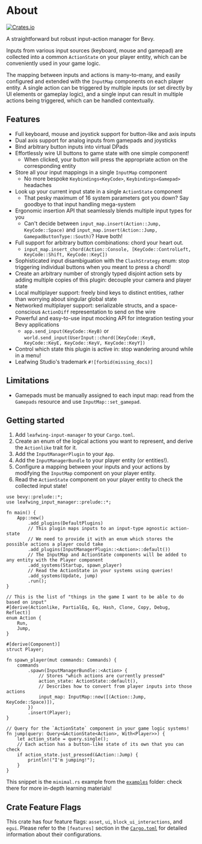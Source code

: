 # About

[![Crates.io](https://img.shields.io/crates/v/leafwing-input-manager.svg)](https://crates.io/crates/leafwing-input-manager)

A straightforward but robust input-action manager for Bevy.

Inputs from various input sources (keyboard, mouse and gamepad) are collected into a common `ActionState` on your player entity,
which can be conveniently used in your game logic.

The mapping between inputs and actions is many-to-many, and easily configured and extended with the `InputMap` components on each player entity.
A single action can be triggered by multiple inputs (or set directly by UI elements or gameplay logic),
and a single input can result in multiple actions being triggered, which can be handled contextually.

## Features

- Full keyboard, mouse and joystick support for button-like and axis inputs
- Dual axis support for analog inputs from gamepads and joysticks
- Bind arbitrary button inputs into virtual DPads
- Effortlessly wire UI buttons to game state with one simple component!
  - When clicked, your button will press the appropriate action on the corresponding entity
- Store all your input mappings in a single `InputMap` component
  - No more bespoke `Keybindings<KeyCode>`, `Keybindings<Gamepad>` headaches
- Look up your current input state in a single `ActionState` component
  - That pesky maximum of 16 system parameters got you down? Say goodbye to that input handling mega-system
- Ergonomic insertion API that seamlessly blends multiple input types for you
  - Can't decide between `input_map.insert(Action::Jump, KeyCode::Space)` and `input_map.insert(Action::Jump, GamepadButtonType::South)`? Have both!
- Full support for arbitrary button combinations: chord your heart out.
  - `input_map.insert_chord(Action::Console, [KeyCode::ControlLeft, KeyCode::Shift, KeyCode::KeyC])`
- Sophisticated input disambiguation with the `ClashStrategy` enum: stop triggering individual buttons when you meant to press a chord!
- Create an arbitrary number of strongly typed disjoint action sets by adding multiple copies of this plugin: decouple your camera and player state
- Local multiplayer support: freely bind keys to distinct entities, rather than worrying about singular global state
- Networked multiplayer support: serializable structs, and a space-conscious `ActionDiff` representation to send on the wire
- Powerful and easy-to-use input mocking API for integration testing your Bevy applications
  - `app.send_input(KeyCode::KeyB)` or `world.send_input(UserInput::chord([KeyCode::KeyB, KeyCode::KeyE, KeyCode::KeyV, KeyCode::KeyY])`
- Control which state this plugin is active in: stop wandering around while in a menu!
- Leafwing Studio's trademark `#![forbid(missing_docs)]`

## Limitations

- Gamepads must be manually assigned to each input map: read from the `Gamepads` resource and use `InputMap::set_gamepad`.

## Getting started

1. Add `leafwing-input-manager` to your `Cargo.toml`.
2. Create an enum of the logical actions you want to represent, and derive the `Actionlike` trait for it.
3. Add the `InputManagerPlugin` to your `App`.
4. Add the `InputManagerBundle` to your player entity (or entities!).
5. Configure a mapping between your inputs and your actions by modifying the `InputMap` component on your player entity.
6. Read the `ActionState` component on your player entity to check the collected input state!

```rust, ignore
use bevy::prelude::*;
use leafwing_input_manager::prelude::*;

fn main() {
    App::new()
        .add_plugins(DefaultPlugins)
        // This plugin maps inputs to an input-type agnostic action-state
        // We need to provide it with an enum which stores the possible actions a player could take
        .add_plugins(InputManagerPlugin::<Action>::default())
        // The InputMap and ActionState components will be added to any entity with the Player component
        .add_systems(Startup, spawn_player)
        // Read the ActionState in your systems using queries!
        .add_systems(Update, jump)
        .run();
}

// This is the list of "things in the game I want to be able to do based on input"
#[derive(Actionlike, PartialEq, Eq, Hash, Clone, Copy, Debug, Reflect)]
enum Action {
    Run,
    Jump,
}

#[derive(Component)]
struct Player;

fn spawn_player(mut commands: Commands) {
    commands
        .spawn(InputManagerBundle::<Action> {
            // Stores "which actions are currently pressed"
            action_state: ActionState::default(),
            // Describes how to convert from player inputs into those actions
            input_map: InputMap::new([(Action::Jump, KeyCode::Space)]),
        })
        .insert(Player);
}

// Query for the `ActionState` component in your game logic systems!
fn jump(query: Query<&ActionState<Action>, With<Player>>) {
    let action_state = query.single();
    // Each action has a button-like state of its own that you can check
    if action_state.just_pressed(&Action::Jump) {
        println!("I'm jumping!");
    }
}
```

This snippet is the `minimal.rs` example from the [`examples`](./examples) folder: check there for more in-depth learning materials!

## Crate Feature Flags

This crate has four feature flags: `asset`, `ui`, `block_ui_interactions`, and `egui`.
Please refer to the `[features]` section in the [`Cargo.toml`](./Cargo.toml) for detailed information about their configurations.
